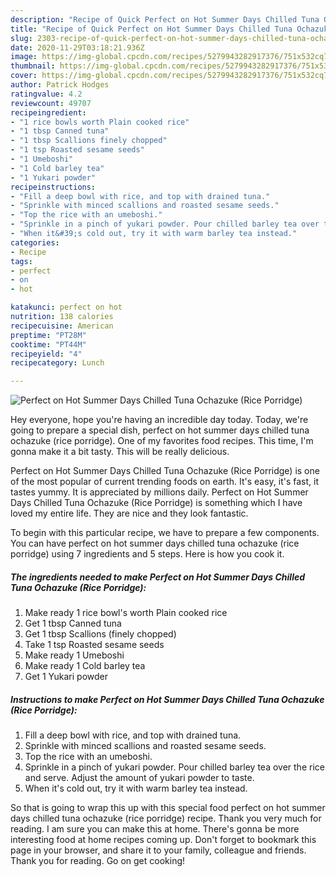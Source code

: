 ```yaml
---
description: "Recipe of Quick Perfect on Hot Summer Days Chilled Tuna Ochazuke (Rice Porridge)"
title: "Recipe of Quick Perfect on Hot Summer Days Chilled Tuna Ochazuke (Rice Porridge)"
slug: 2303-recipe-of-quick-perfect-on-hot-summer-days-chilled-tuna-ochazuke-rice-porridge
date: 2020-11-29T03:18:21.936Z
image: https://img-global.cpcdn.com/recipes/5279943282917376/751x532cq70/perfect-on-hot-summer-days-chilled-tuna-ochazuke-rice-porridge-recipe-main-photo.jpg
thumbnail: https://img-global.cpcdn.com/recipes/5279943282917376/751x532cq70/perfect-on-hot-summer-days-chilled-tuna-ochazuke-rice-porridge-recipe-main-photo.jpg
cover: https://img-global.cpcdn.com/recipes/5279943282917376/751x532cq70/perfect-on-hot-summer-days-chilled-tuna-ochazuke-rice-porridge-recipe-main-photo.jpg
author: Patrick Hodges
ratingvalue: 4.2
reviewcount: 49707
recipeingredient:
- "1 rice bowls worth Plain cooked rice"
- "1 tbsp Canned tuna"
- "1 tbsp Scallions finely chopped"
- "1 tsp Roasted sesame seeds"
- "1 Umeboshi"
- "1 Cold barley tea"
- "1 Yukari powder"
recipeinstructions:
- "Fill a deep bowl with rice, and top with drained tuna."
- "Sprinkle with minced scallions and roasted sesame seeds."
- "Top the rice with an umeboshi."
- "Sprinkle in a pinch of yukari powder. Pour chilled barley tea over the rice and serve. Adjust the amount of yukari powder to taste."
- "When it&#39;s cold out, try it with warm barley tea instead."
categories:
- Recipe
tags:
- perfect
- on
- hot

katakunci: perfect on hot 
nutrition: 138 calories
recipecuisine: American
preptime: "PT28M"
cooktime: "PT44M"
recipeyield: "4"
recipecategory: Lunch

---
```



![Perfect on Hot Summer Days Chilled Tuna Ochazuke (Rice Porridge)](https://img-global.cpcdn.com/recipes/5279943282917376/751x532cq70/perfect-on-hot-summer-days-chilled-tuna-ochazuke-rice-porridge-recipe-main-photo.jpg)

Hey everyone, hope you're having an incredible day today. Today, we're going to prepare a special dish, perfect on hot summer days chilled tuna ochazuke (rice porridge). One of my favorites food recipes. This time, I'm gonna make it a bit tasty. This will be really delicious.

Perfect on Hot Summer Days Chilled Tuna Ochazuke (Rice Porridge) is one of the most popular of current trending foods on earth. It's easy, it's fast, it tastes yummy. It is appreciated by millions daily. Perfect on Hot Summer Days Chilled Tuna Ochazuke (Rice Porridge) is something which I have loved my entire life. They are nice and they look fantastic.




To begin with this particular recipe, we have to prepare a few components. You can have perfect on hot summer days chilled tuna ochazuke (rice porridge) using 7 ingredients and 5 steps. Here is how you cook it.

<!--inarticleads1-->

##### The ingredients needed to make Perfect on Hot Summer Days Chilled Tuna Ochazuke (Rice Porridge):

1. Make ready 1 rice bowl&#39;s worth Plain cooked rice
1. Get 1 tbsp Canned tuna
1. Get 1 tbsp Scallions (finely chopped)
1. Take 1 tsp Roasted sesame seeds
1. Make ready 1 Umeboshi
1. Make ready 1 Cold barley tea
1. Get 1 Yukari powder




<!--inarticleads2-->

##### Instructions to make Perfect on Hot Summer Days Chilled Tuna Ochazuke (Rice Porridge):

1. Fill a deep bowl with rice, and top with drained tuna.
1. Sprinkle with minced scallions and roasted sesame seeds.
1. Top the rice with an umeboshi.
1. Sprinkle in a pinch of yukari powder. Pour chilled barley tea over the rice and serve. Adjust the amount of yukari powder to taste.
1. When it&#39;s cold out, try it with warm barley tea instead.




So that is going to wrap this up with this special food perfect on hot summer days chilled tuna ochazuke (rice porridge) recipe. Thank you very much for reading. I am sure you can make this at home. There's gonna be more interesting food at home recipes coming up. Don't forget to bookmark this page in your browser, and share it to your family, colleague and friends. Thank you for reading. Go on get cooking!
